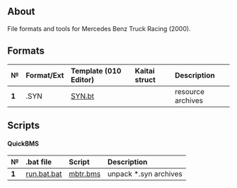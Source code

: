 ## About
File formats and tools for Mercedes Benz Truck Racing (2000).

## Formats
| № | Format/Ext  | Template (010 Editor) |  Kaitai struct | Description   |
| :-- | :------- | :-- |  :-- | :-- |
|  **1**  | .SYN |  [SYN.bt](https://github.com/AlexKimov/MBTR-file-formats/blob/master/templates/010editor/SYN.bt) |  | resource archives

## Scripts

#### QuickBMS 

| № | .bat file | Script  | Description   |
| :-- | :------- | :-------  | :-- |
|  **1**  | [run.bat.bat](https://github.com/AlexKimov/MBTR-file-formats/blob/master/scripts/bms/run.bat) | [mbtr.bms](https://github.com/AlexKimov/MBTR-file-formats/blob/master/scripts/bms/mbtr.bms)  | unpack *.syn archives |


